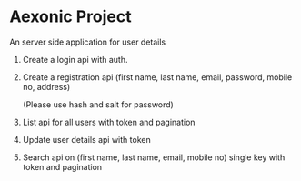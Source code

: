 # Aexonic Project
An server side application for user details


1. Create a login api with auth. 

2. Create a registration api (first name, last name, email, password, mobile no, address) 

    (Please use hash and salt for password)  

 3. List api for all users with token and pagination  

 4. Update user details api with token  

 5. Search api on (first name, last name, email, mobile no) single key with token and pagination 
